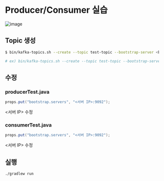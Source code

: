 # Producer/Consumer 실습
![image](https://github.com/user-attachments/assets/c2d883ea-5494-48d3-a556-8affffd4c2af)

## Topic 생성
```bash
$ bin/kafka-topics.sh --create --topic test-topic --bootstrap-server <broker ip>:9092 --partitions <num> --replication-factor <num>

# ex) bin/kafka-topics.sh --create --topic test-topic --bootstrap-server 0.0.0.0:9092 --partitions 3 --replication-factor 3
```


## 수정
### producerTest.java
```java
props.put("bootstrap.servers", "<서버 IP>:9092");
```
<서버 IP> 수정
### consumerTest.java
```java
props.put("bootstrap.servers", "<서버 IP>:9092");
```
<서버 IP> 수정


## 실행
```bash
./gradlew run
```

